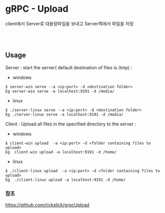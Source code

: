 # gRPC - Upload

client에서 Server로 대용량파일을 보내고 Server쪽에서 파일을 저장

<br>

<br>

## Usage

Server : start the server( default destination of files is /tmp) :

- windows

```
$ server-win serve --a <ip:port> -d <destination folder>
Eg server-win serve -a localhost:9191 -d /media/
```

- linux

```
$ ./server-linux serve --a <ip:port> -d <destination folder>
Eg ./server-linux serve -a localhost:9191 -d /media/
```



Client : Upload all files in the specified directory to the server :

- windows

```
$ client-win upload  -a <ip:port> -d <folder containing files to upload>   
Eg  client-win upload -a localhost:9191 -d /home/
```

- linux

```
$ ./client-linux upload  -a <ip:port> -d <folder containing files to upload>   
Eg  ./client-linux upload -a localhost:9191 -d /home/
```



### 참조

https://github.com/rickslick/grpcUpload

